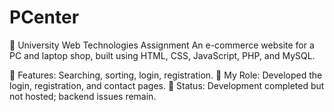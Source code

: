 # PCenter
🚀 University Web Technologies Assignment
An e-commerce website for a PC and laptop shop, built using HTML, CSS, JavaScript, PHP, and MySQL. 

🔑 Features: Searching, sorting, login, registration. 
🎯 My Role: Developed the login, registration, and contact pages. 
🔄 Status: Development completed but not hosted; backend issues remain.
